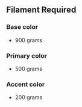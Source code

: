 ## Filament Required

### Base color
- 900 grams

### Primary color
- 500 grams

### Accent color
- 200 grams
